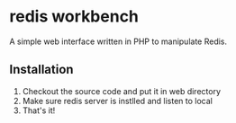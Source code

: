 # redis workbench
A simple web interface written in PHP to manipulate Redis.

## Installation
 1. Checkout the source code and put it in web directory
 1. Make sure redis server is instlled and listen to local
 1. That's it!
